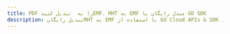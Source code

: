 ---title: PDF را به  تبدیل کنیدEMF، MHT به EMF مبدل رایگان یا GO SDKdescription: تبدیل رایگانMHT به EMF با استفاده از GO Cloud APIs & SDK همچنین اسناد PDF را در Cloud ایجاد، ویرایش و رندر کنید.---